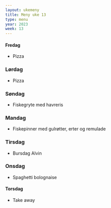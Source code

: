 ```yaml
---
layout: ukemeny
title: Meny uke 13
type: menu
year: 2023
week: 13
---
```


#### Fredag

- Pizza

### Lørdag

- Pizza

### Søndag

- Fiskegryte med havreris

### Mandag

- Fiskepinner med gulrøtter, erter og remulade

### Tirsdag

- Bursdag Alvin

### Onsdag

- Spaghetti bolognaise

#### Torsdag

- Take away
